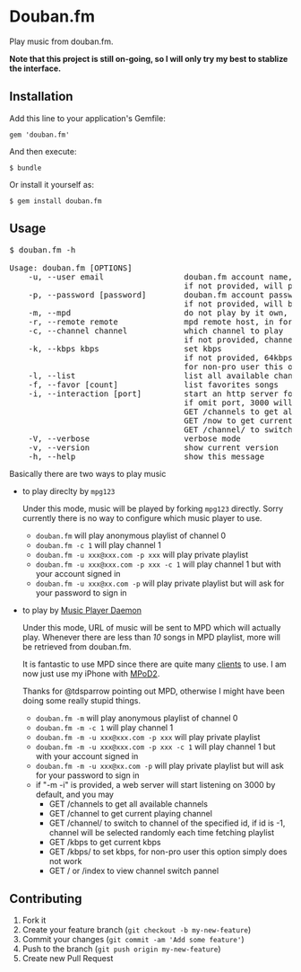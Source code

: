 # Douban.fm

Play music from douban.fm.

__Note that this project is still on-going, so I will only try my best to stablize the interface.__

## Installation

Add this line to your application's Gemfile:

    gem 'douban.fm'

And then execute:

    $ bundle

Or install it yourself as:

    $ gem install douban.fm

## Usage

<pre>
$ douban.fm -h

Usage: douban.fm [OPTIONS]
    -u, --user email                 douban.fm account name, normally an email address
                                     if not provided, will play anonymous playlist
    -p, --password [password]        douban.fm account password
                                     if not provided, will be asked
    -m, --mpd                        do not play by it own, send playlist to Music Player Daemon
    -r, --remote remote              mpd remote host, in format of <IP>:<Port>
    -c, --channel channel            which channel to play
                                     if not provided, channel 0 will be selected but who knows what it is
    -k, --kbps kbps                  set kbps
                                     if not provided, 64kbps will be used as default
                                     for non-pro user this option simply does not work
    -l, --list                       list all available channels
    -f, --favor [count]              list favorites songs
    -i, --interaction [port]         start an http server for interaction
                                     if omit port, 3000 will be used by default
                                     GET /channels to get all available channels
                                     GET /now to get current playing channel
                                     GET /channel/<id> to switch to channel of the specified id
    -V, --verbose                    verbose mode
    -v, --version                    show current version
    -h, --help                       show this message
</pre>

Basically there are two ways to play music

* to play direclty by `mpg123`

    Under this mode, music will be played by forking `mpg123` directly. Sorry currently there is no way to configure which music player to use.

    * `douban.fm` will play anonymous playlist of channel 0
    * `douban.fm -c 1` will play channel 1
    * `douban.fm -u xxx@xxx.com -p xxx` will play private playlist
    * `douban.fm -u xxx@xxx.com -p xxx -c 1` will play channel 1 but with your account signed in
    * `douban.fm -u xxx@xx.com -p` will play private playlist but will ask for your password to sign in

* to play by [Music Player Daemon](http://mpd.wikia.com/wiki/Music_Player_Daemon_Wiki)

    Under this mode, URL of music will be sent to MPD which will actually play. Whenever there are less than _10_ songs in MPD playlist, more will be retrieved from douban.fm.

    It is fantastic to use MPD since there are quite many [clients](http://mpd.wikia.com/wiki/Clients) to use. I am now just use my iPhone with [MPoD2](http://mpd.wikia.com/wiki/Client:MPoD2).

    Thanks for @tdsparrow pointing out MPD, otherwise I might have been doing some really stupid things.

    * `douban.fm -m` will play anonymous playlist of channel 0
    * `douban.fm -m -c 1` will play channel 1
    * `douban.fm -m -u xxx@xxx.com -p xxx` will play private playlist
    * `douban.fm -m -u xxx@xxx.com -p xxx -c 1` will play channel 1 but with your account signed in
    * `douban.fm -m -u xxx@xx.com -p` will play private playlist but will ask for your password to sign in
    * if "-m -i" is provided, a web server will start listening on 3000 by default, and you may
        * GET /channels to get all available channels
        * GET /channel to get current playing channel
        * GET /channel/<id> to switch to channel of the specified id, if id is -1, channel will be selected randomly
          each time fetching playlist
        * GET /kbps to get current kbps
        * GET /kbps/<kbps> to set kbps, for non-pro user this option simply does not work
        * GET / or /index to view channel switch pannel

## Contributing

1. Fork it
2. Create your feature branch (`git checkout -b my-new-feature`)
3. Commit your changes (`git commit -am 'Add some feature'`)
4. Push to the branch (`git push origin my-new-feature`)
5. Create new Pull Request
